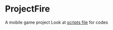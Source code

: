 # ProjectFire
A mobile game project
Look at [scripts file](https://github.com/Mute06/ProjectFire/tree/main/Project%20Fire/Assets/Scripts) 
for codes
